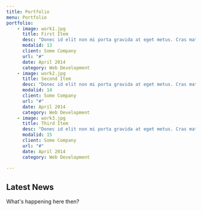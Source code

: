 ```yaml
---
title: Portfolio
menu: Portfolio
portfolio:
    - image: work1.jpg
      title: First Item
      desc: "Donec id elit non mi porta gravida at eget metus. Cras mattis consectetur purus sit amet fermentum."
      modalid: 13
      client: Some Company
      url: "#"
      date: April 2014
      category: Web Development
    - image: work2.jpg
      title: Second Item
      desc: "Donec id elit non mi porta gravida at eget metus. Cras mattis consectetur purus sit amet fermentum."
      modalid: 14
      client: Some Company
      url: "#"
      date: April 2014
      category: Web Development
    - image: work3.jpg
      title: Third Item
      desc: "Donec id elit non mi porta gravida at eget metus. Cras mattis consectetur purus sit amet fermentum."
      modalid: 15
      client: Some Company
      url: "#"
      date: April 2014
      category: Web Development
       
---
```


## Latest News

What's happening here then?
